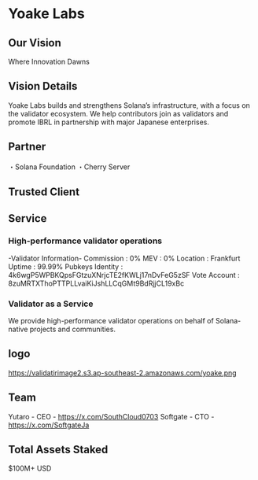 # Yoake Labs
## Our Vision
Where Innovation Dawns

## Vision Details
Yoake Labs builds and strengthens Solana’s infrastructure, with a focus on the validator ecosystem.
We help contributors join as validators and promote IBRL in partnership with major Japanese enterprises.

## Partner
・Solana Foundation
・Cherry Server

## Trusted Client

## Service
### High-performance validator operations
-Validator Information-
Commission : 0%
MEV : 0%
Location : Frankfurt
Uptime : 99.99%
Pubkeys
Identity : 4k6wgP5WPBKQpsFGtzuXNrjcTE2fKWLj17nDvFeG5zSF
Vote Account : 8zuMRTXThoPTTPLLvaiKiJshLLCqGMt9BdRjjCL19xBc

### Validator as a Service
We provide high-performance validator operations on behalf of Solana-native projects and communities.

## logo
https://validatirimage2.s3.ap-southeast-2.amazonaws.com/yoake.png

## Team
Yutaro - CEO - https://x.com/SouthCloud0703
Softgate - CTO - https://x.com/SoftgateJa

## Total Assets Staked
$100M+ USD

